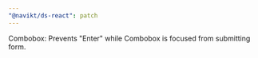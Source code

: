 ```yaml
---
"@navikt/ds-react": patch
---
```


Combobox: Prevents "Enter" while Combobox is focused from submitting form.
